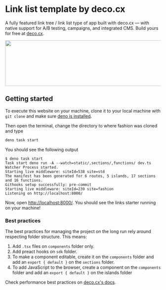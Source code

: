 # Link list template by deco.cx

A fully featured link tree / link list type of app built with deco.cx — with native support for A/B testing, campaigns, and integrated CMS. Build yours for free at [deco.cx](https://deco.cx).

<div style="display: flex; justify-content: center; width: 100%">
<img width="600px" height="147px"
    src="https://cdn.discordapp.com/attachments/1043241080679841793/1083140431556116553/image.png" />
</div>


## Getting started

To execute this website on your machine, clone it to your local machine with
`git clone` and make sure [deno is installed](https://deno.land/manual@v1.31.1/getting_started/installation).

Then open the terminal, change the directory to where fashion was cloned and type

```sh
deno task start
```

You should see the following output

```
$ deno task start
Task start deno run -A --watch=static/,sections/,functions/ dev.ts
Watcher Process started.
Starting live middleware: siteId=538 site=std
The manifest has been generated for 6 routes, 5 islands, 17 sections and 16 functions.
Githooks setup successfully: pre-commit
Starting live middleware: siteId=239 site=fashion
Listening on http://localhost:8000/
```

Now, open [http://localhost:8000/](http://localhost:8000/). You should see the
links starter running on your machine!
### Best practices

The best practices for managing the project on the long run rely around
respecting folder structure. This means:

1. Add `.tsx` files on `components` folder only.
1. Add preact hooks on `sdk` folder.
1. To make a component editable, create it on the `components` folder and add an
   `export { default }` on the `sections` folder.
1. To add JavaScript to the browser, create a component on the `components`
   folder and add an `export { default }` on the islands folder

Check performance best practices on
[deco.cx's docs](https://www.deco.cx/docs).
